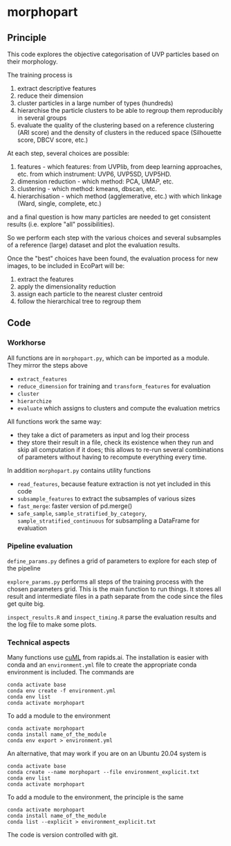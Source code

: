 # morphopart

## Principle

This code explores the objective categorisation of UVP particles based on their morphology.

The training process is

1. extract descriptive features
2. reduce their dimension
3. cluster particles in a large number of types (hundreds)
4. hierarchise the particle clusters to be able to regroup them reproducibly in several groups
5. evaluate the quality of the clustering based on a reference clustering (ARI score) and the density of clusters in the reduced space (Silhouette score, DBCV score, etc.)

At each step, several choices are possible:

1. features - which features: from UVPlib, from deep learning approaches, etc. from which instrument: UVP6, UVP5SD, UVP5HD.
2. dimension reduction - which method: PCA, UMAP, etc.
3. clustering - which method: kmeans, dbscan, etc.
4. hierarchisation - which method (agglemerative, etc.) with which linkage (Ward, single, complete, etc.)

and a final question is how many particles are needed to get consistent results (i.e. explore "all" possibilities).

So we perform each step with the various choices and several subsamples of a reference (large) dataset and plot the evaluation results.

Once the "best" choices have been found, the evaluation process for new images, to be included in EcoPart will be:

1. extract the features
2. apply the dimensionality reduction
3. assign each particle to the nearest cluster centroid
4. follow the hierarchical tree to regroup them


## Code

### Workhorse

All functions are in `morphopart.py`, which can be imported as a module. They mirror the steps above

- `extract_features`
- `reduce_dimension` for training and `transform_features` for evaluation
- `cluster`
- `hierarchize`
- `evaluate` which assigns to clusters and compute the evaluation metrics

All functions work the same way:
- they take a dict of parameters as input and log their process
- they store their result in a file, check its existence when they run and skip all computation if it does; this allows to re-run several combinations of parameters without having to recompute everything every time.

In addition `morphopart.py` contains utility functions

- `read_features`, because feature extraction is not yet included in this code
- `subsample_features` to extract the subsamples of various sizes
- `fast_merge`: faster version of pd.merge()
- `safe_sample`, `sample_stratified_by_category`, `sample_stratified_continuous` for subsampling a DataFrame for evaluation

### Pipeline evaluation

`define_params.py` defines a grid of parameters to explore for each step of the pipeline

`explore_params.py` performs all steps of the training process with the chosen parameters grid. This is the main function to run things. It stores all result and intermediate files in a path separate from the code since the files get quite big.

`inspect_results.R` and `inspect_timing.R` parse the evaluation results and the log file to make some plots.


### Technical aspects

Many functions use [cuML](https://docs.rapids.ai/api/cuml/stable/) from rapids.ai. The installation is easier with conda and an `environment.yml` file to create the appropriate conda environment is included. The commands are

```
conda activate base
conda env create -f environment.yml
conda env list
conda activate morphopart
```

To add a module to the environment

```
conda activate morphopart
conda install name_of_the_module
conda env export > environment.yml
```


An alternative, that may work if you are on an Ubuntu 20.04 system is

```
conda activate base
conda create --name morphopart --file environment_explicit.txt
conda env list
conda activate morphopart
```

To add a module to the environment, the principle is the same

```
conda activate morphopart
conda install name_of_the_module
conda list --explicit > environment_explicit.txt
```

The code is version controlled with git.

